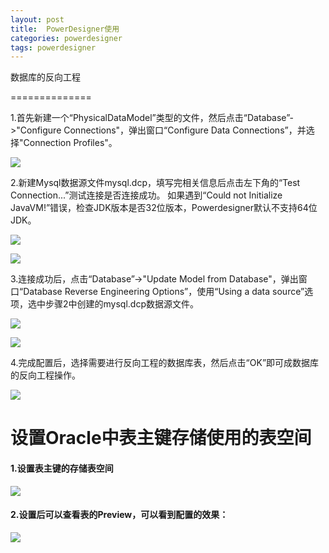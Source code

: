 ```yaml
---
layout: post
title:  PowerDesigner使用
categories: powerdesigner
tags: powerdesigner
---
```


数据库的反向工程

==============

1.首先新建一个“PhysicalDataModel”类型的文件，然后点击“Database”->"Configure Connections"，弹出窗口“Configure Data Connections”，并选择"Connection Profiles"。

![][01]

2.新建Mysql数据源文件mysql.dcp，填写完相关信息后点击左下角的“Test Connection...”测试连接是否连接成功。
如果遇到“Could not Initialize JavaVM!”错误，检查JDK版本是否32位版本，Powerdesigner默认不支持64位JDK。

![][03]

![][04]

3.连接成功后，点击“Database”->"Update Model from Database"，弹出窗口“Database Reverse Engineering Options”，使用“Using a data source”选项，选中步骤2中创建的mysql.dcp数据源文件。

![][07]

![][08]

4.完成配置后，选择需要进行反向工程的数据库表，然后点击“OK”即可成数据库的反向工程操作。

![][09]


设置Oracle中表主键存储使用的表空间
==============================

#### 1.设置表主键的存储表空间

![][10]

#### 2.设置后可以查看表的Preview，可以看到配置的效果：
![][11]




[01]: http://7xr4ey.com1.z0.glb.clouddn.com/powerdesigner-usage-01.jpg
[02]: http://7xr4ey.com1.z0.glb.clouddn.com/powerdesigner-usage-02.jpg
[03]: http://7xr4ey.com1.z0.glb.clouddn.com/powerdesigner-usage-03.jpg
[04]: http://7xr4ey.com1.z0.glb.clouddn.com/powerdesigner-usage-04.jpg
[05]: http://7xr4ey.com1.z0.glb.clouddn.com/powerdesigner-usage-05.jpg
[06]: http://7xr4ey.com1.z0.glb.clouddn.com/powerdesigner-usage-06.jpg
[07]: http://7xr4ey.com1.z0.glb.clouddn.com/powerdesigner-usage-07.jpg
[08]: http://7xr4ey.com1.z0.glb.clouddn.com/powerdesigner-usage-08.jpg
[09]: http://7xr4ey.com1.z0.glb.clouddn.com/powerdesigner-usage-09.jpg
[10]: http://7xr4ey.com1.z0.glb.clouddn.com/powerdesigner-usage-10.jpg
[11]: http://7xr4ey.com1.z0.glb.clouddn.com/powerdesigner-usage-11.jpg
